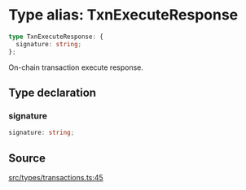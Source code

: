 # Type alias: TxnExecuteResponse

```ts
type TxnExecuteResponse: {
  signature: string;
};
```

On-chain transaction execute response.

## Type declaration

### signature

```ts
signature: string;
```

## Source

[src/types/transactions.ts:45](https://github.com/torque-labs/torque-ts-sdk/blob/c95828d99ae8c726ef550803d1dbba9bc4dfc9f3/src/types/transactions.ts#L45)
